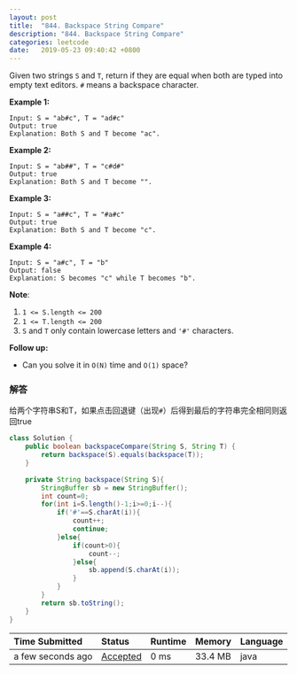 ```yaml
---
layout: post
title:  "844. Backspace String Compare"
description: "844. Backspace String Compare"
categories: leetcode
date:   2019-05-23 09:40:42 +0800
---
```

Given two strings `S` and `T`, return if they are equal when both are typed into empty text editors. `#` means a backspace character.

**Example 1:**

```
Input: S = "ab#c", T = "ad#c"
Output: true
Explanation: Both S and T become "ac".
```

**Example 2:**

```
Input: S = "ab##", T = "c#d#"
Output: true
Explanation: Both S and T become "".
```

**Example 3:**

```
Input: S = "a##c", T = "#a#c"
Output: true
Explanation: Both S and T become "c".
```

**Example 4:**

```
Input: S = "a#c", T = "b"
Output: false
Explanation: S becomes "c" while T becomes "b".
```

**Note**:

1. `1 <= S.length <= 200`
2. `1 <= T.length <= 200`
3. `S` and `T` only contain lowercase letters and `'#'` characters.

**Follow up:**

- Can you solve it in `O(N)` time and `O(1)` space?

### 解答

给两个字符串S和T，如果点击回退键（出现`#`）后得到最后的字符串完全相同则返回true

```java
class Solution {
    public boolean backspaceCompare(String S, String T) {
        return backspace(S).equals(backspace(T));
    }
    
    private String backspace(String S){
        StringBuffer sb = new StringBuffer();
        int count=0;
        for(int i=S.length()-1;i>=0;i--){
            if('#'==S.charAt(i)){
                count++;
                continue;
            }else{
                if(count>0){
                    count--;
                }else{
                    sb.append(S.charAt(i));
                }
            }
        }
        return sb.toString();
    }
}
```

| Time Submitted    | Status                                                       | Runtime | Memory  | Language |
| :---------------- | :----------------------------------------------------------- | :------ | :------ | :------- |
| a few seconds ago | [Accepted](https://leetcode.com/submissions/detail/230739705/) | 0 ms    | 33.4 MB | java     |